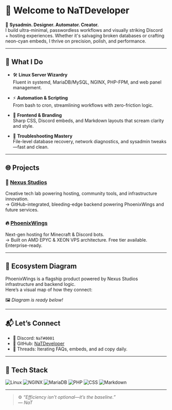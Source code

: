 # 👋 Welcome to NaTDeveloper

🚀 **Sysadmin. Designer. Automator. Creator.**  
I build ultra-minimal, passwordless workflows and visually striking Discord + hosting experiences. Whether it's salvaging broken databases or crafting neon-cyan embeds, I thrive on precision, polish, and performance.

---

## 🧠 What I Do

- 🛠️ **Linux Server Wizardry**  
  Fluent in systemd, MariaDB/MySQL, NGINX, PHP-FPM, and web panel management.

- ⚡ **Automation & Scripting**  
  From bash to cron, streamlining workflows with zero-friction logic.

- 🎨 **Frontend & Branding**  
  Sharp CSS, Discord embeds, and Markdown layouts that scream clarity and style.

- 🧩 **Troubleshooting Mastery**  
  File-level database recovery, network diagnostics, and sysadmin tweaks—fast and clean.

---

## 🌐 Projects

### 🧠 [Nexus Studios](https://nexustudios.in)  
Creative tech lab powering hosting, community tools, and infrastructure innovation.  
→ GitHub-integrated, bleeding-edge backend powering PhoenixWings and future services.

### 🔥 [PhoenixWings](https://phoenixwings.xyz)  
Next-gen hosting for Minecraft & Discord bots.  
→ Built on AMD EPYC & XEON VPS architecture. Free tier available. Enterprise-ready.

---

## 🔗 Ecosystem Diagram

PhoenixWings is a flagship product powered by Nexus Studios infrastructure and backend logic.  
Here’s a visual map of how they connect:

🖼️ *Diagram is ready below!*

---

## 📬 Let’s Connect

- 💬 Discord: `NaT#0001`
- 🧠 GitHub: [NaTDeveloper](https://github.com/NaTDeveloper)
- 🧵 Threads: Iterating FAQs, embeds, and ad copy daily.

---

## 🧰 Tech Stack

![Linux](https://img.shields.io/badge/Linux-000?style=flat&logo=linux&logoColor=white)
![NGINX](https://img.shields.io/badge/NGINX-009639?style=flat&logo=nginx&logoColor=white)
![MariaDB](https://img.shields.io/badge/MariaDB-003545?style=flat&logo=mariadb&logoColor=white)
![PHP](https://img.shields.io/badge/PHP-FPM-777BB4?style=flat&logo=php&logoColor=white)
![CSS](https://img.shields.io/badge/CSS-1572B6?style=flat&logo=css3&logoColor=white)
![Markdown](https://img.shields.io/badge/Markdown-000?style=flat&logo=markdown&logoColor=white)

---

> ⚙️ _“Efficiency isn’t optional—it’s the baseline.”_  
> _— NaT_
